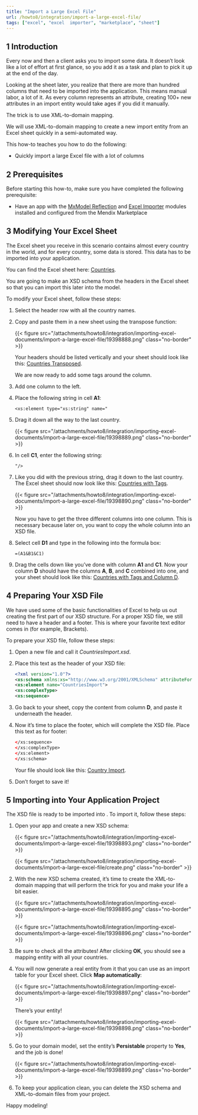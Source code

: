 ```yaml
---
title: "Import a Large Excel File"
url: /howto8/integration/import-a-large-excel-file/
tags: ["excel", "excel  importer", "marketplace", "sheet"]
---
```


## 1 Introduction

Every now and then a client asks you to import some data. It doesn’t look like a lot of effort at first glance, so you add it as a task and plan to pick it up at the end of the day.

Looking at the sheet later, you realize that there are more than hundred columns that need to be imported into the application. This means manual labor, a lot of it. As every column represents an attribute, creating 100+ new attributes in an import entity would take ages if you did it manually.

The trick is to use XML-to-domain mapping.

We will use XML-to-domain mapping to create a new import entity from an Excel sheet quickly in a semi-automated way.

This how-to teaches you how to do the following:

* Quickly import a large Excel file with a lot of columns

## 2 Prerequisites

Before starting this how-to, make sure you have completed the following prerequisite:

* Have an app with the [MxModel Reflection](/appstore/modules/model-reflection/) and [Excel Importer](/appstore/modules/excel-importer/) modules installed and configured from the Mendix Marketplace

## 3 Modifying Your Excel Sheet

The Excel sheet you receive in this scenario contains almost every country in the world, and for every country, some data is stored. This data has to be imported into your application.

You can find the Excel sheet here: [Countries](/attachments/howto8/integration/Excel/Countries.xlsx).

You are going to make an XSD schema from the headers in the Excel sheet so that you can import this later into the model.

To modify your Excel sheet, follow these steps:

1. Select the header row with all the country names.
2. Copy and paste them in a new sheet using the transpose function:

    {{< figure src="/attachments/howto8/integration/importing-excel-documents/import-a-large-excel-file/19398888.png" class="no-border" >}}

    Your headers should be listed vertically and your sheet should look like this: [Countries Transposed](/attachments/howto8/integration/Excel/CountriesTransposed.xlsx).

    We are now ready to add some tags around the column.

3. Add one column to the left.
4. Place the following string in cell **A1**:

    ```text {linenos=false}
    <xs:element type="xs:string" name="
    ```

5. Drag it down all the way to the last country.

    {{< figure src="/attachments/howto8/integration/importing-excel-documents/import-a-large-excel-file/19398889.png" class="no-border" >}}

6. In cell **C1**, enter the following string:

    ```text {linenos=false}
    "/>
    ```

7. Like you did with the previous string, drag it down to the last country. The Excel sheet should now look like this: [Countries with Tags](/attachments/howto8/integration/Excel/CountriesWithTags.xlsx).

    {{< figure src="/attachments/howto8/integration/importing-excel-documents/import-a-large-excel-file/19398890.png" class="no-border" >}}

    Now you have to get the three different columns into one column. This is necessary because later on, you want to copy the whole column into an XSD file.

8. Select cell **D1** and type in the following into the formula box:

    ```text {linenos=false}
    =(A1&B1&C1)
    ```

9. Drag the cells down like you’ve done with column **A1** and **C1**. Now your column **D** should have the columns **A**, **B**, and **C** combined into one, and your sheet should look like this: [Countries with Tags and Column D](/attachments/howto8/integration/Excel/CountriesWithTagsAndColumnD.xlsx).

## 4 Preparing Your XSD File

We have used some of the basic functionalities of Excel to help us out creating the first part of our XSD structure. For a proper XSD file, we still need to have a header and a footer. This is where your favorite text editor comes in (for example, Brackets).

To prepare your XSD file, follow these steps:

1. Open a new file and call it *CountriesImport.xsd*.
2. Place this text as the header of your XSD file:

    ```xsd
    <?xml version="1.0"?>
    <xs:schema xmlns:xs="http://www.w3.org/2001/XMLSchema" attributeFormDefault="unqualified" elementFormDefault="qualified">
    <xs:element name="CountriesImport">
    <xs:complexType>
    <xs:sequence>
    ```

3. Go back to your sheet, copy the content from column **D**, and paste it underneath the header.
4. Now it’s time to place the footer, which will complete the XSD file. Place this text as for footer:

    ```xsd
    </xs:sequence>
    </xs:complexType>
    </xs:element>
    </xs:schema>
    ```

    Your file should look like this: [Country Import](/attachments/howto8/integration/Excel/CountryImport.xsd).

5. Don’t forget to save it!

## 5 Importing into Your Application Project

The XSD file is ready to be imported into . To import it, follow these steps:

1. Open your app and create a new XSD schema:

    {{< figure src="/attachments/howto8/integration/importing-excel-documents/import-a-large-excel-file/19398893.png" class="no-border" >}}

    {{< figure src="/attachments/howto8/integration/importing-excel-documents/import-a-large-excel-file/create.png" class="no-border" >}}

2. With the new XSD schema created, it’s time to create the XML-to-domain mapping that will perform the trick for you and make your life a bit easier.

    {{< figure src="/attachments/howto8/integration/importing-excel-documents/import-a-large-excel-file/19398895.png" class="no-border" >}}

    {{< figure src="/attachments/howto8/integration/importing-excel-documents/import-a-large-excel-file/19398896.png" class="no-border" >}}

3. Be sure to check all the attributes! After clicking **OK**, you should see a mapping entity with all your countries.

4. You will now generate a real entity from it that you can use as an import table for your Excel sheet. Click **Map automatically**:

    {{< figure src="/attachments/howto8/integration/importing-excel-documents/import-a-large-excel-file/19398897.png" class="no-border" >}}

    There’s your entity!

    {{< figure src="/attachments/howto8/integration/importing-excel-documents/import-a-large-excel-file/19398898.png" class="no-border" >}}

5. Go to your domain model, set the entity’s **Persistable** property to **Yes**, and the job is done!

    {{< figure src="/attachments/howto8/integration/importing-excel-documents/import-a-large-excel-file/19398899.png" class="no-border" >}}

6. To keep your application clean, you can delete the XSD schema and XML-to-domain files from your project.

Happy modeling!
